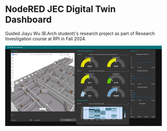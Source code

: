 # NodeRED JEC Digital Twin Dashboard

Guided Jiayu Wu (B.Arch student)'s research project as part of Research Investigation course at RPI in Fall 2024. 

![JEC Digital Twin Dashboard](/src/JEC%20digital%20twin%20dashboard.JPG "JEC Digital Twin Dashboard")
